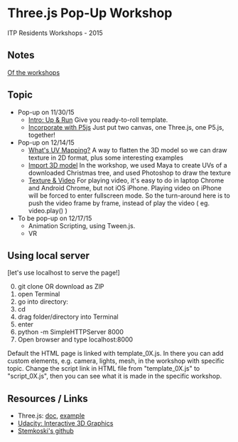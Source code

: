 # Three.js Pop-Up Workshop

ITP Residents Workshops - 2015

## Notes
<a href="https://docs.google.com/document/d/1RwYWV94LJ3hPDWqfGGE7xWkjkXSig4r1AnkLl5wyo_s/edit?usp=sharing" target="_blank">Of the workshops</a>

## Topic
* Pop-up on 11/30/15
	* <a href="http://jhclaura.github.io/Threejs-Workshop/1_intro.html" target="_blank">Intro: Up & Run</a> Give you ready-to-roll template.
	* <a href="http://jhclaura.github.io/Threejs-Workshop/2_wP5.html" target="_blank">Incorporate with P5js</a> Just put two canvas, one Three.js, one P5.js, together!
* Pop-up on 12/14/15
	* <a href="https://docs.google.com/document/d/1RwYWV94LJ3hPDWqfGGE7xWkjkXSig4r1AnkLl5wyo_s/edit#heading=h.1hvl1sgy3gjy" target="_blank">What's UV Mapping?</a> A way to flatten the 3D model so we can draw texture in 2D format, plus some interesting examples
	* <a href="http://jhclaura.github.io/Threejs-Workshop/3_model.html" target="_blank">Import 3D model</a> In the workshop, we used Maya to create UVs of a downloaded Christmas tree, and used Photoshop to draw the texture
	* <a href="http://jhclaura.github.io/Threejs-Workshop/4_video.html" target="_blank">Texture & Video</a> For playing video, it's easy to do in laptop Chrome and Android Chrome, but not iOS iPhone. Playing video on iPhone will be forced to enter fullscreen mode. So the turn-around here is to push the video frame by frame, instead of play the video ( eg. video.play() )
* To be pop-up on 12/17/15
	* Animation Scripting, using Tween.js.
	* VR

## Using local server
[let's use localhost to serve the page!]

0. git clone OR download as ZIP
1. open Terminal
2. go into directory:
  1. cd 
  2. drag folder/directory into Terminal
  3. enter
3. python -m SimpleHTTPServer 8000
4. Open browser and type localhost:8000

Default the HTML page is linked with template_0X.js. In there you can add custom elements, e.g. camera, lights, mesh, in the workshop with specific topic.
Change the script link in HTML file from "template_0X.js" to "script_0X.js", then you can see what it is made in the specific workshop.

## Resources / Links
* Three.js: <a href="http://threejs.org/docs/" target="_blank">doc</a>, <a href="http://threejs.org/examples/" target="_blank">example</a>
* <a href="https://www.udacity.com/course/interactive-3d-graphics--cs291" target="_blank">Udacity: Interactive 3D Graphics</a>
* <a href="http://stemkoski.github.io/Three.js/" target="_blank">Stemkoski's github</a>